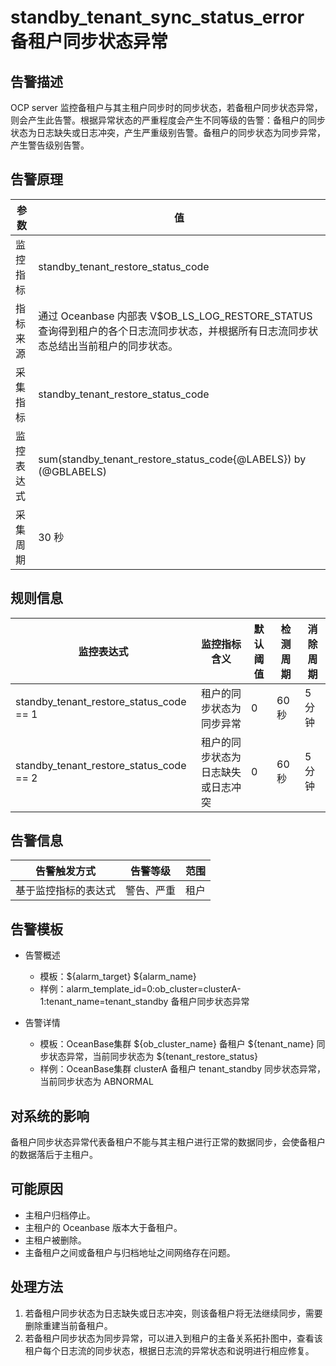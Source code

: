 # standby_tenant_sync_status_error 备租户同步状态异常

## 告警描述

OCP server 监控备租户与其主租户同步时的同步状态，若备租户同步状态异常，则会产生此告警。根据异常状态的严重程度会产生不同等级的告警：备租户的同步状态为日志缺失或日志冲突，产生严重级别告警。备租户的同步状态为同步异常，产生警告级别告警。

## 告警原理

| 参数 | 值 |
| --- | --- |
| 监控指标 | standby_tenant_restore_status_code |
| 指标来源 | 通过 Oceanbase 内部表 V$OB_LS_LOG_RESTORE_STATUS 查询得到租户的各个日志流同步状态，并根据所有日志流同步状态总结出当前租户的同步状态。 |
| 采集指标 | standby_tenant_restore_status_code |
| 监控表达式 | sum(standby_tenant_restore_status_code{@LABELS}) by (@GBLABELS) |
| 采集周期 | 30 秒 |

## 规则信息

| 监控表达式 | 监控指标含义 | 默认阈值 | 检测周期 | 消除周期 |
| --- | --- | --- | --- | --- |
| standby_tenant_restore_status_code == 1 | 租户的同步状态为同步异常 | 0  | 60 秒 | 5 分钟 |
| standby_tenant_restore_status_code == 2 | 租户的同步状态为日志缺失或日志冲突 | 0  | 60 秒 | 5 分钟 |

## 告警信息

| 告警触发方式 | 告警等级 | 范围 |
| --- | --- | --- |
| 基于监控指标的表达式 | 警告、严重 | 租户 |

## 告警模板

* 告警概述

  * 模板：${alarm_target} ${alarm_name}
  * 样例：alarm_template_id=0:ob_cluster=clusterA-1:tenant_name=tenant_standby 备租户同步状态异常

* 告警详情

  * 模板：OceanBase集群 ${ob_cluster_name} 备租户 ${tenant_name} 同步状态异常，当前同步状态为 ${tenant_restore_status}
  * 样例：OceanBase集群 clusterA 备租户 tenant_standby 同步状态异常，当前同步状态为 ABNORMAL

## 对系统的影响

备租户同步状态异常代表备租户不能与其主租户进行正常的数据同步，会使备租户的数据落后于主租户。

## 可能原因

* 主租户归档停止。
* 主租户的 Oceanbase 版本大于备租户。
* 主租户被删除。  
* 主备租户之间或备租户与归档地址之间网络存在问题。

## 处理方法

1. 若备租户同步状态为日志缺失或日志冲突，则该备租户将无法继续同步，需要删除重建当前备租户。
2. 若备租户同步状态为同步异常，可以进入到租户的主备关系拓扑图中，查看该租户每个日志流的同步状态，根据日志流的异常状态和说明进行相应修复。
